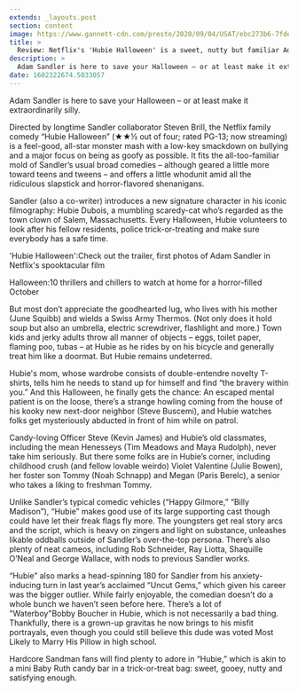 ```yaml
--- 
extends: _layouts.post 
section: content 
image: https://www.gannett-cdn.com/presto/2020/09/04/USAT/ebc273b6-7fde-42e3-9dfa-d1a442b3833d-HUBIE_07222019_0142_R_copy.jpg?crop=7199,4049,x1,y0&width=3200&height=1800&format=pjpg&auto=webp 
title: > 
  Review: Netflix's 'Hubie Halloween' is a sweet, nutty but familiar Adam Sandler treat 
description: > 
  Adam Sandler is here to save your Halloween – or at least make it extraordinarily silly.Sandler (also a co-writer) introduces a new signature character in his iconic filmography: Hubie Dubois, a mumbling scaredy-cat who’s regarded as the town clown of Salem, Massachusetts.Every Halloween, Hubie volunteers to look after his fellow residents, police trick-or-treating and make sure everybody has a safe time.There’s also plenty of neat cameos, including Rob Schneider, Ray Liotta, Shaquille O’Neal and George Wallace, with nods to previous Sandler works.Hardcore Sandman fans will find plenty to adore in “Hubie,” which is akin to a mini Baby Ruth candy bar in a trick-or-treat bag: sweet, gooey, nutty and satisfying enough. 
date: 1602322674.5033057 
--- 
```

Adam Sandler is here to save your Halloween – or at least make it extraordinarily silly.

Directed by longtime Sandler collaborator Steven Brill, the Netflix family comedy “Hubie Halloween” (★★½ out of four; rated PG-13; now streaming) is a feel-good, all-star monster mash with a low-key smackdown on bullying and a major focus on being as goofy as possible. It fits the all-too-familiar mold of Sandler’s usual broad comedies – although geared a little more toward teens and tweens – and offers a little whodunit amid all the ridiculous slapstick and horror-flavored shenanigans.

Sandler (also a co-writer) introduces a new signature character in his iconic filmography: Hubie Dubois, a mumbling scaredy-cat who’s regarded as the town clown of Salem, Massachusetts. Every Halloween, Hubie volunteers to look after his fellow residents, police trick-or-treating and make sure everybody has a safe time.

'Hubie Halloween':Check out the trailer, first photos of Adam Sandler in Netflix's spooktacular film

Halloween:10 thrillers and chillers to watch at home for a horror-filled October

But most don’t appreciate the goodhearted lug, who lives with his mother (June Squibb) and wields a Swiss Army Thermos. (Not only does it hold soup but also an umbrella, electric screwdriver, flashlight and more.) Town kids and jerky adults throw all manner of objects – eggs, toilet paper, flaming poo, tubas – at Hubie as he rides by on his bicycle and generally treat him like a doormat. But Hubie remains undeterred.

Hubie's mom, whose wardrobe consists of double-entendre novelty T-shirts, tells him he needs to stand up for himself and find “the bravery within you.” And this Halloween, he finally gets the chance: An escaped mental patient is on the loose, there’s a strange howling coming from the house of his kooky new next-door neighbor (Steve Buscemi), and Hubie watches folks get mysteriously abducted in front of him while on patrol.

Candy-loving Officer Steve (Kevin James) and Hubie’s old classmates, including the mean Henesseys (Tim Meadows and Maya Rudolph), never take him seriously. But there some folks are in Hubie’s corner, including childhood crush (and fellow lovable weirdo) Violet Valentine (Julie Bowen), her foster son Tommy (Noah Schnapp) and Megan (Paris Berelc), a senior who takes a liking to freshman Tommy.

Unlike Sandler’s typical comedic vehicles (“Happy Gilmore,” “Billy Madison”), “Hubie” makes good use of its large supporting cast though could have let their freak flags fly more. The youngsters get real story arcs and the script, which is heavy on zingers and light on substance, unleashes likable oddballs outside of Sandler’s over-the-top persona. There’s also plenty of neat cameos, including Rob Schneider, Ray Liotta, Shaquille O’Neal and George Wallace, with nods to previous Sandler works.

“Hubie” also marks a head-spinning 180 for Sandler from his anxiety-inducing turn in last year’s acclaimed “Uncut Gems,” which given his career was the bigger outlier. While fairly enjoyable, the comedian doesn’t do a whole bunch we haven’t seen before here. There’s a lot of "Waterboy"Bobby Boucher in Hubie, which is not necessarily a bad thing. Thankfully, there is a grown-up gravitas he now brings to his misfit portrayals, even though you could still believe this dude was voted Most Likely to Marry His Pillow in high school.

Hardcore Sandman fans will find plenty to adore in “Hubie,” which is akin to a mini Baby Ruth candy bar in a trick-or-treat bag: sweet, gooey, nutty and satisfying enough.